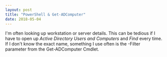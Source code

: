 ```yaml
---
layout: post
title: "PowerShell & Get-ADComputer"
date: 2018-05-04
---
```

I'm often looking up workstation or server details. This can be tedious if I have to open up *Active Directory Users and Computers* and *Find* every time. If I don't know the exact name, something I use often is the -Filter parameter from the Get-ADComputer Cmdlet. 
